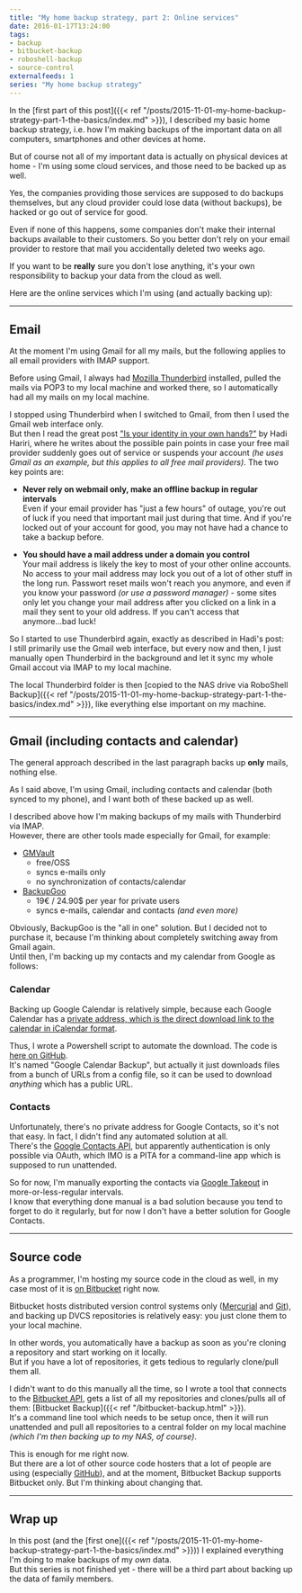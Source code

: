 ```yaml
---
title: "My home backup strategy, part 2: Online services" 
date: 2016-01-17T13:24:00
tags:
- backup
- bitbucket-backup
- roboshell-backup
- source-control
externalfeeds: 1
series: "My home backup strategy"
---
```


In the [first part of this post]({{< ref "/posts/2015-11-01-my-home-backup-strategy-part-1-the-basics/index.md" >}}), I described my basic home backup strategy, i.e. how I'm making backups of the important data on all computers, smartphones and other devices at home.

But of course not all of my important data is actually on physical devices at home - I'm using some cloud services, and those need to be backed up as well.

Yes, the companies providing those services are supposed to do backups themselves, but any cloud provider could lose data (without backups), be hacked or go out of service for good.

Even if none of this happens, some companies don't make their internal backups available to their customers.
So you better don't rely on your email provider to restore that mail you accidentally deleted two weeks ago.

If you want to be **really** sure you don't lose anything, it's your own responsibility to backup your data from the cloud as well.

Here are the online services which I'm using (and actually backing up):

---

## Email

At the moment I'm using Gmail for all my mails, but the following applies to all email providers with IMAP support.

Before using Gmail, I always had [Mozilla Thunderbird](https://www.mozilla.org/en-US/thunderbird/) installed, pulled the mails via POP3 to my local machine and worked there, so I automatically had all my mails on my local machine. 

I stopped using Thunderbird when I switched to Gmail, from then I used the Gmail web interface only.  
But then I read the great post ["Is your identity in your own hands?"](http://hadihariri.com/2012/04/07/is-your-identity-in-your-own-hands/) by Hadi Hariri, where he writes about the possible pain points in case your free mail provider suddenly goes out of service or suspends your account *(he uses Gmail as an example, but this applies to all free mail providers)*. The two key points are:

- **Never rely on webmail only, make an offline backup in regular intervals**  
  Even if your email provider has "just a few hours" of outage, you're out of luck if you need that important mail just during that time. And if you're locked out of your account for good, you may not have had a chance to take a backup before.

- **You should have a mail address under a domain you control**  
  Your mail address is likely the key to most of your other online accounts. No access to your mail address may lock you out of a lot of other stuff in the long run. Passwort reset mails won't reach you anymore, and even if you know your password *(or use a password manager)* - some sites only let you change your mail address after you clicked on a link in a mail they sent to your old address. If you can't access that anymore...bad luck!


So I started to use Thunderbird again, exactly as described in Hadi's post:  
I still primarily use the Gmail web interface, but every now and then, I just manually open Thunderbird in the background and let it sync my whole Gmail accout via IMAP to my local machine.
  
The local Thunderbird folder is then [copied to the NAS drive via RoboShell Backup]({{< ref "/posts/2015-11-01-my-home-backup-strategy-part-1-the-basics/index.md" >}}), like everything else important on my machine.

---

## Gmail (including contacts and calendar)

The general approach described in the last paragraph backs up **only** mails, nothing else.

As I said above, I'm using Gmail, including contacts and calendar (both synced to my phone), and I want both of these backed up as well.

I described above how I'm making backups of my mails with Thunderbird via IMAP.   
However, there are other tools made especially for Gmail, for example:

- [GMVault](http://gmvault.org/)
	- free/OSS
	- syncs e-mails only
	- no synchronization of contacts/calendar
- [BackupGoo](http://www.backupgoo.com/)
	- 19€ / 24.90$ per year for private users
	- syncs e-mails, calendar and contacts *(and even more)*

Obviously, BackupGoo is the "all in one" solution. But I decided not to purchase it, because I'm thinking about completely switching away from Gmail again.  
Until then, I'm backing up my contacts and my calendar from Google as follows:


### Calendar

Backing up Google Calendar is relatively simple, because each Google Calendar has a [private address, which is the direct download link to the calendar in iCalendar format](https://support.google.com/calendar/answer/37648#view_only).

Thus, I wrote a Powershell script to automate the download. The code is [here on GitHub](https://github.com/christianspecht/google-calendar-backup).  
It's named "Google Calendar Backup", but actually it just downloads files from a bunch of URLs from a config file, so it can be used to download *anything* which has a public URL.


### Contacts

Unfortunately, there's no private address for Google Contacts, so it's not that easy. In fact, I didn't find any automated solution at all.  
There's the [Google Contacts API](https://developers.google.com/google-apps/contacts/v3/), but apparently authentication is only possible via OAuth, which IMO is a PITA for a command-line app which is supposed to run unattended.

So for now, I'm manually exporting the contacts via [Google Takeout](https://takeout.google.com/settings/takeout) in more-or-less-regular intervals.  
I know that everything done manual is a bad solution because you tend to forget to do it regularly, but for now I don't have a better solution for Google Contacts.

---

## Source code

As a programmer, I'm hosting my source code in the cloud as well, in my case most of it is [on Bitbucket](https://bitbucket.org/christianspecht) right now.

Bitbucket hosts distributed version control systems only ([Mercurial](https://www.mercurial-scm.org/) and [Git](https://git-scm.com/)), and backing up DVCS repositories is relatively easy: you just clone them to your local machine.

In other words, you automatically have a backup as soon as you're cloning a repository and start working on it locally.  
But if you have a lot of repositories, it gets tedious to regularly clone/pull them all.

I didn't want to do this manually all the time, so I wrote a tool that connects to the [Bitbucket API](https://confluence.atlassian.com/bitbucket/use-the-bitbucket-cloud-rest-apis-222724129.html), gets a list of all my repositories and clones/pulls all of them: [Bitbucket Backup]({{< ref "/bitbucket-backup.html" >}}).  
It's a command line tool which needs to be setup once, then it will run unattended and pull all repositories to a central folder on my local machine *(which I'm then backing up to my NAS, of course)*.

This is enough for me right now.  
But there are a lot of other source code hosters that a lot of people are using (especially [GitHub](https://github.com/)), and at the moment, Bitbucket Backup supports Bitbucket only. But I'm thinking about changing that.

---

## Wrap up

In this post (and the [first one]({{< ref "/posts/2015-11-01-my-home-backup-strategy-part-1-the-basics/index.md" >}})) I explained everything I'm doing to make backups of my *own* data.  
But this series is not finished yet - there will be a third part about backing up the data of family members.
